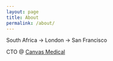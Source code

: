 ```yaml
---
layout: page
title: About
permalink: /about/
---
```


South Africa -> London -> San Francisco

CTO @ [Canvas Medical](https://canvasmedical.com/)
